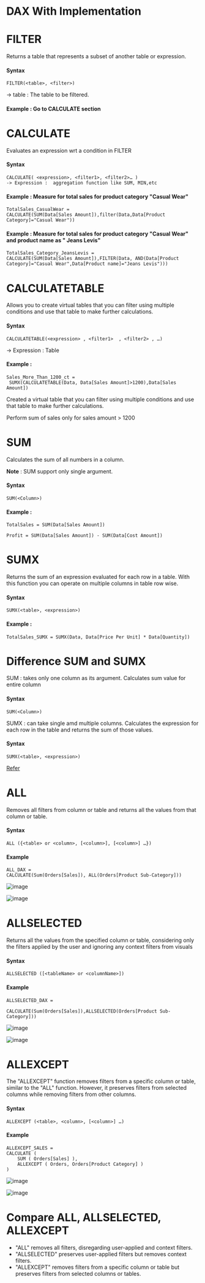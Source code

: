# DAX With Implementation
# FILTER
Returns a table that represents a subset of another table or expression. 
#### Syntax 
```
FILTER(<table>, <filter>)
```
-> table : The table to be filtered.
#### Example : Go to CALCULATE section


# CALCULATE
Evaluates an expression wrt a condition in FILTER
#### Syntax 
```
CALCULATE( <expression>, <filter1>, <filter2>… )
-> Expression :  aggregation function like SUM, MIN,etc
```
#### Example : Measure for total sales for product category "Casual Wear"
``` 
TotalSales_CasualWear = 
CALCULATE(SUM(Data[Sales Amount]),filter(Data,Data[Product Category]="Casual Wear"))
```
#### Example : Measure for total sales for product category "Casual Wear" and product name as " Jeans Levis"
``` 
TotalSales_Category_JeansLevis = 
CALCULATE(SUM(Data[Sales Amount]),FILTER(Data, AND(Data[Product Category]="Casual Wear",Data[Product name]="Jeans Levis")))
```

# CALCULATETABLE
Allows you to create virtual tables that you can filter using multiple conditions and use that table to make further calculations.

#### Syntax 
```
CALCULATETABLE(<expression> , <filter1>  , <filter2> , …)
```

-> Expression : Table

#### Example : 
````
Sales_More_Than_1200_ct =
 SUMX(CALCULATETABLE(Data, Data[Sales Amount]>1200),Data[Sales Amount])

````
Created a  virtual table that you can filter using multiple conditions and use that table to make further calculations.

Perform sum of sales only for sales amount > 1200  


# SUM
Calculates the sum of all numbers in a column.

**Note**  : SUM support only single argument.

#### Syntax 
```
SUM(<Column>)
```
#### Example :
``` 
TotalSales = SUM(Data[Sales Amount])

Profit = SUM(Data[Sales Amount]) - SUM(Data[Cost Amount])
```


# SUMX
Returns the sum of an expression evaluated for each row in a table. With this function you can operate on multiple columns in table row wise.

#### Syntax 
```
SUMX(<table>, <expression>)
```
#### Example :
``` 
TotalSales_SUMX = SUMX(Data, Data[Price Per Unit] * Data[Quantity])
```

# Difference SUM and SUMX
SUM : takes only one column as its argument. Calculates sum value for entire column
#### Syntax 
```
SUM(<Column>)
```

SUMX :  can take single amd multiple columns. Calculates the expression for each row in the table and returns the sum of those values.
#### Syntax 
```
SUMX(<table>, <expression>)
```

[Refer](https://www.antmanbi.com/post/sum-vs-sumx-in-dax)

# ALL 
Removes all filters from column or table and returns all the values from that column or table.
#### Syntax 
```
ALL ({<table> or <column>, [<column>], [<column>] …})
```

#### Example
````
ALL_DAX = 
CALCULATE(Sum(Orders[Sales]), ALL(Orders[Product Sub-Category]))
````
![image](https://github.com/pragyagupta333/PowerBI_Basics/assets/125549428/23162fdd-dbbc-44e1-82c1-d773048b25c0)

![image](https://github.com/pragyagupta333/PowerBI_Basics/assets/125549428/ad1262a8-7f0b-4463-beb9-d9a24eb66612)


# ALLSELECTED
Returns all the values from the specified column or table, considering only the filters applied by the user and ignoring any context filters from visuals

#### Syntax 
```
ALLSELECTED ([<tableName> or <columnName>])
```

#### Example
````
ALLSELECTED_DAX =

CALCULATE(Sum(Orders[Sales]),ALLSELECTED(Orders[Product Sub-Category]))
````
![image](https://github.com/pragyagupta333/PowerBI_Basics/assets/125549428/ac1999ce-9726-41bc-93d4-0a683cd582ad)

![image](https://github.com/pragyagupta333/PowerBI_Basics/assets/125549428/d5ac123b-c698-451a-82fa-233bddd17dc2)

# ALLEXCEPT
The "ALLEXCEPT" function removes filters from a specific column or table, similar to the "ALL" function. However, it preserves filters from selected columns while removing filters from other columns. 

#### Syntax 
```
ALLEXCEPT (<table>, <column>, [<column>] …)
```

#### Example
````
ALLEXCEPT_SALES =
CALCULATE (
    SUM ( Orders[Sales] ),
    ALLEXCEPT ( Orders, Orders[Product Category] )
)
````
![image](https://github.com/pragyagupta333/PowerBI_Basics/assets/125549428/4779079a-c7cf-4fc4-986a-d0e53cbcdd29)

![image](https://github.com/pragyagupta333/PowerBI_Basics/assets/125549428/b8194090-6d8a-46a1-9946-eb546c89caa7)


# Compare ALL, ALLSELECTED, ALLEXCEPT
- "ALL" removes all filters, disregarding user-applied and context filters.
- "ALLSELECTED" preserves user-applied filters but removes context filters.
- "ALLEXCEPT" removes filters from a specific column or table but preserves filters from selected columns or tables.



